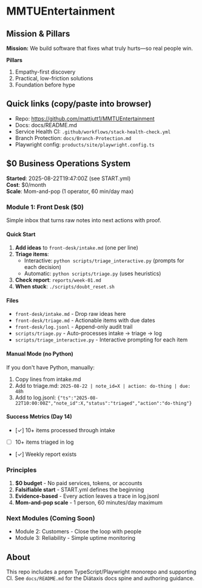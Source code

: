 # MMTUEntertainment

## Mission & Pillars
**Mission:** We build software that fixes what truly hurts—so real people win.

**Pillars**
1) Empathy-first discovery
2) Practical, low-friction solutions
3) Foundation before hype


## Quick links (copy/paste into browser)
- Repo: https://github.com/mattjutt1/MMTUEntertainment
- Docs: docs/README.md
- Service Health CI: `.github/workflows/stack-health-check.yml`
- Branch Protection: `docs/Branch-Protection.md`
- Playwright config: `products/site/playwright.config.ts`

## $0 Business Operations System

**Started**: 2025-08-22T19:47:00Z (see START.yml)  
**Cost**: $0/month  
**Scale**: Mom-and-pop (1 operator, 60 min/day max)

### Module 1: Front Desk ($0)

Simple inbox that turns raw notes into next actions with proof.

#### Quick Start

1. **Add ideas** to `front-desk/intake.md` (one per line)
2. **Triage items**:
   - Interactive: `python scripts/triage_interactive.py` (prompts for each decision)
   - Automatic: `python scripts/triage.py` (uses heuristics)
3. **Check report**: `reports/week-01.md`
4. **When stuck**: `./scripts/doubt_reset.sh`

#### Files

- `front-desk/intake.md` - Drop raw ideas here
- `front-desk/triage.md` - Actionable items with due dates
- `front-desk/log.jsonl` - Append-only audit trail
- `scripts/triage.py` - Auto-processes intake → triage → log
- `scripts/triage_interactive.py` - Interactive prompting for each item

#### Manual Mode (no Python)

If you don't have Python, manually:
1. Copy lines from intake.md
2. Add to triage.md: `2025-08-22 | note_id=X | action: do-thing | due: 48h`
3. Add to log.jsonl: `{"ts":"2025-08-22T10:00:00Z","note_id":X,"status":"triaged","action":"do-thing"}`

#### Success Metrics (Day 14)

- [✓] 10+ items processed through intake
- [ ] 10+ items triaged in log
- [✓] Weekly report exists

### Principles

1. **$0 budget** - No paid services, tokens, or accounts
2. **Falsifiable start** - START.yml defines the beginning
3. **Evidence-based** - Every action leaves a trace in log.jsonl
4. **Mom-and-pop scale** - 1 person, 60 minutes/day maximum

### Next Modules (Coming Soon)

- Module 2: Customers - Close the loop with people
- Module 3: Reliability - Simple uptime monitoring

## About
This repo includes a pnpm TypeScript/Playwright monorepo and supporting CI. See `docs/README.md` for the Diátaxis docs spine and authoring guidance.

